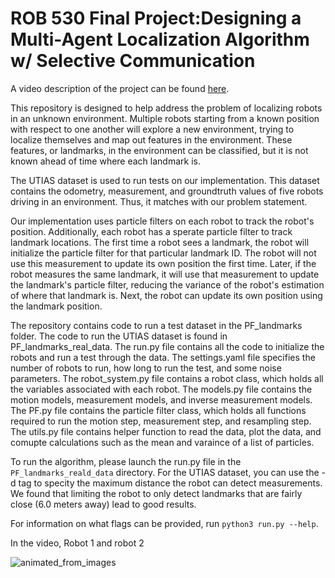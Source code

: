 # ROB 530 Final Project:Designing a Multi-Agent Localization Algorithm w/ Selective Communication

A video description of the project can be found [here](https://www.youtube.com/watch?v=uGdUyuPvICg).

This repository is designed to help address the problem of localizing robots in an unknown environment. Multiple robots starting from a known position with respect to one another will explore a new environment, trying to localize themselves and map out features in the environment. These features, or landmarks, in the environment can be classified, but it is not known ahead of time where each landmark is. 

The UTIAS dataset is used to run tests on our implementation. This dataset contains the odometry, measurement, and groundtruth values of five robots driving in an environment. Thus, it matches with our problem statement. 

Our implementation uses particle filters on each robot to track the robot's position. Additionally, each robot has a sperate particle filter to track landmark locations. The first time a robot sees a landmark, the robot will initialize the particle filter for that particular landmark ID. The robot will not use this measurement to update its own position the first time. Later, if the robot measures the same landmark, it will use that measurement to update the landmark's particle filter, reducing the variance of the robot's estimation of where that landmark is. Next, the robot can update its own position using the landmark position.

The repository contains code to run a test dataset in the PF_landmarks folder. The code to run the UTIAS dataset is found in PF_landmarks_real_data. 
The run.py file contains all the code to initialize the robots and run a test through the data.
The settings.yaml file specifies the number of robots to run, how long to run the test, and some noise parameters.
The robot_system.py file contains a robot class, which holds all the variables associated with each robot. 
The models.py file contains the motion models, measurement models, and inverse measurement models.
The PF.py file contains the particle filter class, which holds all functions required to run the motion step, measurement step, and resampling step. 
The utils.py file contains helper function to read the data, plot the data, and comupte calculations such as the mean and varaince of a list of particles.

To run the algorithm, please launch the run.py file in the ```PF_landmarks_reald_data``` directory. For the UTIAS dataset, you can use the -d tag to specity the maximum distance the robot can detect measurements. We found that limiting the robot to only detect landmarks that are fairly close (6.0 meters away) lead to good results.

For information on what flags can be provided, run ```python3 run.py --help```.

In the video, Robot 1 and robot 2 


![animated_from_images](https://user-images.githubusercontent.com/92048856/233205552-24041044-36d6-454f-ab79-2f9ba470bf5d.gif)

